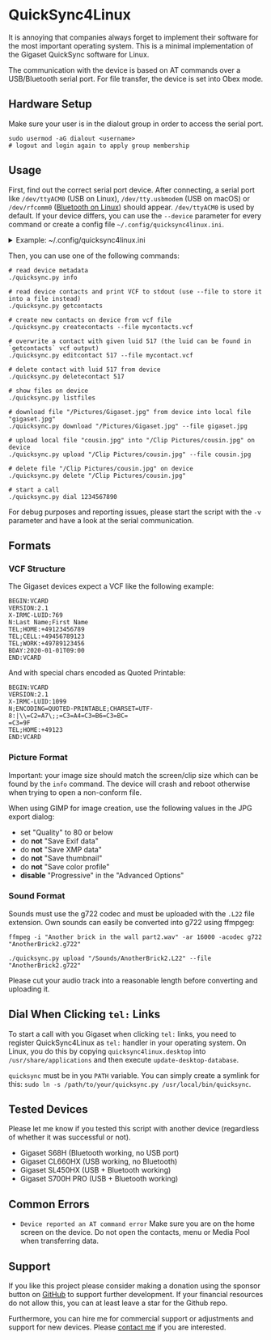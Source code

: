 # QuickSync4Linux
It is annoying that companies always forget to implement their software for the most important operating system. This is a minimal implementation of the Gigaset QuickSync software for Linux.

The communication with the device is based on AT commands over a USB/Bluetooth serial port. For file transfer, the device is set into Obex mode.

## Hardware Setup
Make sure your user is in the dialout group in order to access the serial port.
```
sudo usermod -aG dialout <username>
# logout and login again to apply group membership
```

## Usage
First, find out the correct serial port device. After connecting, a serial port like `/dev/ttyACM0` (USB on Linux), `/dev/tty.usbmodem` (USB on macOS) or `/dev/rfcomm0` ([Bluetooth on Linux](https://gist.github.com/0/c73e2557d875446b9603)) should appear. `/dev/ttyACM0` is used by default. If your device differs, you can use the `--device` parameter for every command or create a config file `~/.config/quicksync4linux.ini`.

<details>
<summary>Example: ~/.config/quicksync4linux.ini</summary>

```
[general]
device = /dev/rfcomm0
baud = 9600
```
</details>

Then, you can use one of the following commands:
```
# read device metadata
./quicksync.py info

# read device contacts and print VCF to stdout (use --file to store it into a file instead)
./quicksync.py getcontacts

# create new contacts on device from vcf file
./quicksync.py createcontacts --file mycontacts.vcf

# overwrite a contact with given luid 517 (the luid can be found in `getcontacts` vcf output)
./quicksync.py editcontact 517 --file mycontact.vcf

# delete contact with luid 517 from device
./quicksync.py deletecontact 517

# show files on device
./quicksync.py listfiles

# download file "/Pictures/Gigaset.jpg" from device into local file "gigaset.jpg"
./quicksync.py download "/Pictures/Gigaset.jpg" --file gigaset.jpg

# upload local file "cousin.jpg" into "/Clip Pictures/cousin.jpg" on device
./quicksync.py upload "/Clip Pictures/cousin.jpg" --file cousin.jpg

# delete file "/Clip Pictures/cousin.jpg" on device
./quicksync.py delete "/Clip Pictures/cousin.jpg"

# start a call
./quicksync.py dial 1234567890
```

For debug purposes and reporting issues, please start the script with the `-v` parameter and have a look at the serial communication.

## Formats
### VCF Structure
The Gigaset devices expect a VCF like the following example:
```
BEGIN:VCARD
VERSION:2.1
X-IRMC-LUID:769
N:Last Name;First Name
TEL;HOME:+49123456789
TEL;CELL:+49456789123
TEL;WORK:+49789123456
BDAY:2020-01-01T09:00
END:VCARD
```

And with special chars encoded as Quoted Printable:
```
BEGIN:VCARD
VERSION:2.1
X-IRMC-LUID:1099
N;ENCODING=QUOTED-PRINTABLE;CHARSET=UTF-8:|\\=C2=A7\;;=C3=A4=C3=B6=C3=BC=
=C3=9F
TEL;HOME:+49123
END:VCARD
```

### Picture Format
Important: your image size should match the screen/clip size which can be found by the `info` command. The device will crash and reboot otherwise when trying to open a non-conform file.

When using GIMP for image creation, use the following values in the JPG export dialog:
- set "Quality" to 80 or below
- do **not** "Save Exif data"
- do **not** "Save XMP data"
- do **not** "Save thumbnail"
- do **not** "Save color profile"
- **disable** "Progressive" in the "Advanced Options"

### Sound Format
Sounds must use the g722 codec and must be uploaded with the `.L22` file extension. Own sounds can easily be converted into g722 using ffmpgeg:
```
ffmpeg -i "Another brick in the wall part2.wav" -ar 16000 -acodec g722 "AnotherBrick2.g722"

./quicksync.py upload "/Sounds/AnotherBrick2.L22" --file "AnotherBrick2.g722"
```

Please cut your audio track into a reasonable length before converting and uploading it.

## Dial When Clicking `tel:` Links
To start a call with you Gigaset when clicking `tel:` links, you need to register QuickSync4Linux as `tel:` handler in your operating system. On Linux, you do this by copying `quicksync4linux.desktop` into `/usr/share/applications` and then execute `update-desktop-database`.

`quicksync` must be in you `PATH` variable. You can simply create a symlink for this: `sudo ln -s /path/to/your/quicksync.py /usr/local/bin/quicksync`.

## Tested Devices
Please let me know if you tested this script with another device (regardless of whether it was successful or not).

- Gigaset S68H (Bluetooth working, no USB port)
- Gigaset CL660HX (USB working, no Bluetooth)
- Gigaset SL450HX (USB + Bluetooth working)
- Gigaset S700H PRO (USB + Bluetooth working)

## Common Errors
- `Device reported an AT command error`
  Make sure you are on the home screen on the device. Do not open the contacts, menu or Media Pool when transferring data.

## Support
If you like this project please consider making a donation using the sponsor button on [GitHub](https://github.com/schorschii/QuickSync4Linux) to support further development. If your financial resources do not allow this, you can at least leave a star for the Github repo.

Furthermore, you can hire me for commercial support or adjustments and support for new devices. Please [contact me](https://georg-sieber.de/?page=impressum) if you are interested.
